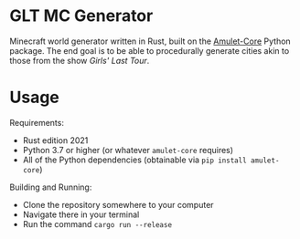 # GLT MC Generator

Minecraft world generator written in Rust, built on the [Amulet-Core](https://github.com/Amulet-Team/Amulet-Core) Python package.
The end goal is to be able to procedurally generate cities akin to those from the show *Girls' Last Tour*.

# Usage

Requirements:
- Rust edition 2021
- Python 3.7 or higher (or whatever `amulet-core` requires)
- All of the Python dependencies (obtainable via `pip install amulet-core`)

Building and Running:
- Clone the repository somewhere to your computer
- Navigate there in your terminal
- Run the command `cargo run --release`
